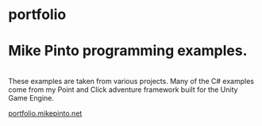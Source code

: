 # portfolio
<h1>Mike Pinto programming examples.</h1><br />
These examples are taken from various projects. Many of the C# examples come from my Point and Click adventure framework built for the Unity Game Engine.<br />

<a href="http://portfolio.mikepinto.net">portfolio.mikepinto.net</a>
